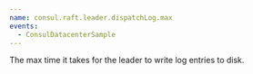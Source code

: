 ```yaml
---
name: consul.raft.leader.dispatchLog.max
events:
  - ConsulDatacenterSample
---
```


The max time it takes for the leader to write log entries to disk.